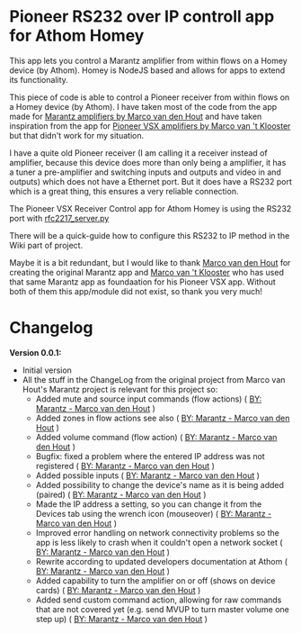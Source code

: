 # Pioneer RS232 over IP controll app for Athom Homey

This app lets you control a Marantz amplifier from within flows on a Homey device (by Athom). Homey is NodeJS based and allows for apps to extend its functionality.

This piece of code is able to control a Pioneer receiver from within flows on a Homey device (by Athom). I have taken most of the code from the app made for [Marantz amplifiers by Marco van den Hout](/../../../../hilvarenbeek/nl.marcovandenhout.marantz/)  and have taken inspiration from the app for [Pioneer VSX amplifiers by Marco van 't Klooster](/../../../../kerkenit/nl.marcovantklooster.pioneer/) but that didn't work for my situation.

I have a quite old Pioneer receiver (I am calling it a receiver instead of amplifier, because this device does more than only being a amplifier, it has a tuner a pre-amplifier and switching inputs and outputs and video in and outputs) which does not have a Ethernet port.
But it does have a RS232 port which is a great thing, this ensures a very reliable connection.

The Pioneer VSX Receiver Control app for Athom Homey is using the RS232 port with [rfc2217_server.py](/../../../../pyserial/pyserial/blob/master/examples/rfc2217_server.py/)

There will be a quick-guide how to configure this RS232 to IP  method in the Wiki part of project.

Maybe it is a bit redundant, but I would like to thank [Marco van den Hout](/../../../../hilvarenbeek/) for creating the original Marantz app and [Marco van 't Klooster](/../../../../kerkenit/) who has used that same Marantz app as foundaation for his Pioneer VSX app. Without both of them this app/module did not exist, so thank you very much!

# Changelog

**Version 0.0.1:**
* Initial version
* All the stuff in the ChangeLog from the original project from Marco van Hout's Marantz project is relevant for this project so:
  * Added mute and source input commands (flow actions) ( [BY: Marantz - Marco van den Hout](/../../../../hilvarenbeek/nl.marcovandenhout.marantz/) )
  * Added zones in flow actions see also ( [BY: Marantz - Marco van den Hout](/../../../../hilvarenbeek/nl.marcovandenhout.marantz/) )
  * Added volume command (flow action) ( [BY: Marantz - Marco van den Hout](/../../../../hilvarenbeek/nl.marcovandenhout.marantz/) )
  * Bugfix: fixed a problem where the entered IP address was not registered ( [BY: Marantz - Marco van den Hout](/../../../../hilvarenbeek/nl.marcovandenhout.marantz/) )
  * Added possible inputs ( [BY: Marantz - Marco van den Hout](/../../../../hilvarenbeek/nl.marcovandenhout.marantz/) )
  * Added possibility to change the device's name as it is being added (paired) ( [BY: Marantz - Marco van den Hout](/../../../../hilvarenbeek/nl.marcovandenhout.marantz/) )
  * Made the IP address a setting, so you can change it from the Devices tab using the wrench icon (mouseover) ( [BY: Marantz - Marco van den Hout](/../../../../hilvarenbeek/nl.marcovandenhout.marantz/) )
  * Improved error handling on network connectivity problems so the app is less likely to crash when it couldn't open a network socket ( [BY: Marantz - Marco van den Hout](/../../../../hilvarenbeek/nl.marcovandenhout.marantz/) )
  * Rewrite according to updated developers documentation at Athom ( [BY: Marantz - Marco van den Hout](/../../../../hilvarenbeek/nl.marcovandenhout.marantz/) )
  * Added capability to turn the amplifier on or off (shows on device cards) ( [BY: Marantz - Marco van den Hout](/../../../../hilvarenbeek/nl.marcovandenhout.marantz/) )
  * Added send custom command action, allowing for raw commands that are not covered yet (e.g. send MVUP to turn master volume one step up) ( [BY: Marantz - Marco van den Hout](/../../../../hilvarenbeek/nl.marcovandenhout.marantz/) )
